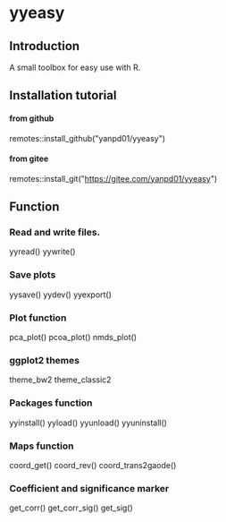 # yyeasy

## Introduction
A small toolbox for easy use with R. 

## Installation tutorial
#### from github
remotes::install_github("yanpd01/yyeasy")
#### from gitee
remotes::install_git("https://gitee.com/yanpd01/yyeasy")

## Function
### Read and write files.
yyread()
yywrite()

### Save plots
yysave()
yydev()
yyexport()

### Plot function
pca_plot()
pcoa_plot()
nmds_plot()

### ggplot2 themes
theme_bw2
theme_classic2

### Packages function
yyinstall()
yyload()
yyunload()
yyuninstall()

### Maps function
coord_get()
coord_rev()
coord_trans2gaode()

### Coefficient and significance marker
get_corr()
get_corr_sig()
get_sig()
